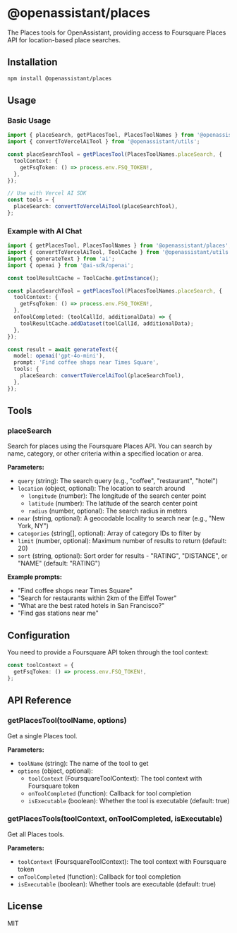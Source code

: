 # @openassistant/places

The Places tools for OpenAssistant, providing access to Foursquare Places API for location-based place searches.

## Installation

```bash
npm install @openassistant/places
```

## Usage

### Basic Usage

```typescript
import { placeSearch, getPlacesTool, PlacesToolNames } from '@openassistant/places';
import { convertToVercelAiTool } from '@openassistant/utils';

const placeSearchTool = getPlacesTool(PlacesToolNames.placeSearch, {
  toolContext: {
    getFsqToken: () => process.env.FSQ_TOKEN!,
  },
});

// Use with Vercel AI SDK
const tools = {
  placeSearch: convertToVercelAiTool(placeSearchTool),
};
```

### Example with AI Chat

```typescript
import { getPlacesTool, PlacesToolNames } from '@openassistant/places';
import { convertToVercelAiTool, ToolCache } from '@openassistant/utils';
import { generateText } from 'ai';
import { openai } from '@ai-sdk/openai';

const toolResultCache = ToolCache.getInstance();

const placeSearchTool = getPlacesTool(PlacesToolNames.placeSearch, {
  toolContext: {
    getFsqToken: () => process.env.FSQ_TOKEN!,
  },
  onToolCompleted: (toolCallId, additionalData) => {
    toolResultCache.addDataset(toolCallId, additionalData);
  },
});

const result = await generateText({
  model: openai('gpt-4o-mini'),
  prompt: 'Find coffee shops near Times Square',
  tools: {
    placeSearch: convertToVercelAiTool(placeSearchTool),
  },
});
```

## Tools

### placeSearch

Search for places using the Foursquare Places API. You can search by name, category, or other criteria within a specified location or area.

**Parameters:**
- `query` (string): The search query (e.g., "coffee", "restaurant", "hotel")
- `location` (object, optional): The location to search around
  - `longitude` (number): The longitude of the search center point
  - `latitude` (number): The latitude of the search center point
  - `radius` (number, optional): The search radius in meters
- `near` (string, optional): A geocodable locality to search near (e.g., "New York, NY")
- `categories` (string[], optional): Array of category IDs to filter by
- `limit` (number, optional): Maximum number of results to return (default: 20)
- `sort` (string, optional): Sort order for results - "RATING", "DISTANCE", or "NAME" (default: "RATING")

**Example prompts:**
- "Find coffee shops near Times Square"
- "Search for restaurants within 2km of the Eiffel Tower"
- "What are the best rated hotels in San Francisco?"
- "Find gas stations near me"

## Configuration

You need to provide a Foursquare API token through the tool context:

```typescript
const toolContext = {
  getFsqToken: () => process.env.FSQ_TOKEN!,
};
```

## API Reference

### getPlacesTool(toolName, options)

Get a single Places tool.

**Parameters:**
- `toolName` (string): The name of the tool to get
- `options` (object, optional):
  - `toolContext` (FoursquareToolContext): The tool context with Foursquare token
  - `onToolCompleted` (function): Callback for tool completion
  - `isExecutable` (boolean): Whether the tool is executable (default: true)

### getPlacesTools(toolContext, onToolCompleted, isExecutable)

Get all Places tools.

**Parameters:**
- `toolContext` (FoursquareToolContext): The tool context with Foursquare token
- `onToolCompleted` (function): Callback for tool completion
- `isExecutable` (boolean): Whether tools are executable (default: true)

## License

MIT 